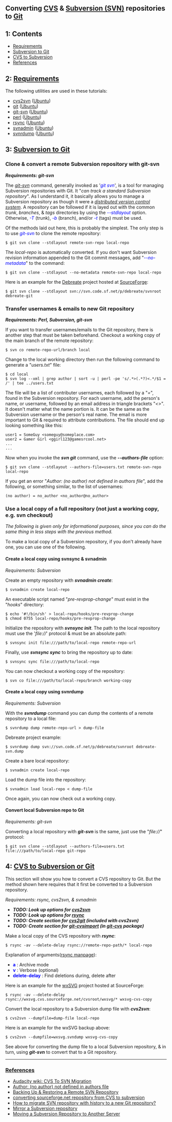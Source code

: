 ## Converting [CVS][cvs] & [Subversion (SVN)][svn] repositories to [Git][git]


<a name="1"></a>
---
## 1: Contents

+ [Requirements](#requirements)
+ [Subversion to Git](#subversion-to-git)
+ [CVS to Subversion](#cvs-to-subversion)
+ [References](#references)


<a name="2"></a>
---
## 2: [Requirements](#contents)

The following utilities are used in these tutorials:
+ [cvs2svn][] ([Ubuntu][deb.cvs2svn])
+ [git][] ([Ubuntu][deb.git])
+ [git-svn][] ([Ubuntu][deb.git-svn])
+ [perl][] ([Ubuntu][deb.perl])
+ [rsync][] ([Ubuntu][deb.rsync])
+ [svnadmin][svn] ([Ubuntu][deb.svn])
+ [svnrdump][svn] ([Ubuntu][deb.svn])


<a name="svntogit"></a>
---
## 3: [Subversion to Git](#contents)


<a name="git-svn"></a>
### Clone & convert a remote Subversion repository with git-svn

***Requirements: git-svn***


The [*git-svn*][man.git-svn] command, generally invoked as '<span style="color: blue; font-style: italic;">git svn</span>', is a tool for managing Subversion repositories with Git. It "<span style="font-style: italic;">can track a standard Subversion repository</span>". As I understand it, it basically allows you to manage a Subversion repository as though it were a [*distributed version control system*][wiki.dvcs]. A repository can be followed if it is layed out with the common *trunk*, *branches*, & *tags* directories by using the <span style="color: blue; font-style: italic;">--stdlayout</span> option. Otherwise, <span style="color: blue; font-style: italic;">-T</span> (trunk), <span style="color: blue; font-style: italic;">-b</span> (branch), and/or <span style="color: blue; font-style: italic;">-t</span> (tags) must be used.

Of the methods laid out here, this is probably the simplest. The only step is to use <span style="color: blue;">*git-svn*</span> to clone the remote repository:

```
$ git svn clone --stdlayout remote-svn-repo local-repo
```

The *local-repo* is automatically converted. If you don't want Subversion revision information appended to the Git commit messages, add "<span style="color: blue;">*--no-metadata*</span>" to the command:

```
$ git svn clone --stdlayout --no-metadata remote-svn-repo local-repo
```

Here is an example for the [Debreate][debreate] project hosted at [SourceForge][sourceforge]:

```
$ git svn clone --stdlayout svn://svn.code.sf.net/p/debreate/svnroot debreate-git
```


<a name="usernames"></a>
### Transfer usernames & emails to new Git repository

***Requirements: Perl, Subversion, git-svn***


If you want to transfer usernames/emails to the Git repository, there is another step that must be taken beforehand. Checkout a working copy of the main branch of the remote repository:

```
$ svn co remote-repo-url/branch local
```

Change to the local working directory then run the following command to generate a "*users.txt*" file:

```
$ cd local
$ svn log --xml | grep author | sort -u | perl -pe 's/.*>(.*?)<.*/$1 = /' | tee ../users.txt
```

The file will be a list of contributer usernames, each followed by a "*=*", found in the Subversion repository. For each username, add the person's name, or username, followed by an email address in triangle brackets "*<>*". It doesn't matter what the name portion is. It can be the same as the Subversion username or the person's real name. The email is more important to Git & required to attribute contributions. The file should end up looking something like this:

```
user1 = SomeGuy <someguy@someplace.com>
user2 = Gamer Girl <ggirl123@gamesrcool.net>
...
...
```

Now when you invoke the ***svn git*** command, use the ***--authors-file*** option:

```
$ git svn clone --stdlayout --authors-file=users.txt remote-svn-repo local-repo
```

If you get an error "*Author: (no author) not defined in authors file*", add the following, or something similar, to the list of usernames:

```
(no author) = no_author <no_author@no_author>
```


<a name="3.2"></a>
### Use a local copy of a full repository (not just a working copy, e.g. svn checkout)

*The following is given only for informational purposes, since you can do the same thing in less steps with the previous method.*

To make a local copy of a Subversion repository, if you don't already have one, you can use one of the following.


<a name="svnsync"></a>
#### Create a local copy using svnsync & svnadmin

*Requirements: Subversion*


Create an empty repository with ***svnadmin create***:

```
$ svnadmin create local-repo
```

An executable script named "*pre-revprop-change*" must exist in the "*hooks*" directory:

```
$ echo '#!/bin/sh' > local-repo/hooks/pre-revprop-change
$ chmod 0755 local-repo/hooks/pre-revprop-change
```

Initialize the repository with ***svnsync init***. The path to the local repository must use the '*file://*' protocol & must be an absolute path:

```
$ svnsync init file:///path/to/local-repo remote-repo-url
```

Finally, use ***svnsync sync*** to bring the repository up to date:

```
$ svnsync sync file:///path/to/local-repo
```

You can now checkout a working copy of the repository:

```
$ svn co file:///path/to/local-repo/branch working-copy
```

<a name="svnrdump"></a>
#### Create a local copy using svnrdump

*Requirements: Subversion*


With the ***svnrdump*** command you can dump the contents of a remote repository to a local file: 

```
$ svnrdump dump remote-repo-url > dump-file
```

Debreate project example:

```
$ svnrdump dump svn://svn.code.sf.net/p/debreate/svnroot debreate-svn.dump
```

<a name="svndump-to-git"></a>
Create a bare local repository:

```
$ svnadmin create local-repo
```

Load the dump file into the repository:

```
$ svnadmin load local-repo < dump-file
```

Once again, you can now check out a working copy.


<a name="localsvn"></a>
#### Convert local Subversion repo to Git

*Requirements: git-svn*


Converting a local repository with ***git-svn*** is the same, just use the "*file://*" protocol:

```
$ git svn clone --stdlayout --authors-file=users.txt file:///path/to/local-repo git-repo
```


<a name="cvstosvn"></a>
---
## 4: [CVS to Subversion or Git](#contents)

This section will show you how to convert a CVS repository to Git. But the method shown here requires that it first be converted to a Subversion repository.

*Requirements: rsync, cvs2svn, & svnadmin*


+ ***TODO: Look up options for [cvs2svn][man.cvs2svn]***
+ ***TODO: Look up options for [rsync][man.rsync]***
+ ***TODO: Create section for [cvs2git][man.cvs2git] (included with cvs2svn)***
+ ***TODO: Create section for [git-cvsimport][man.git-cvsimport] (in [git-cvs][git-cvsimport] package)***

Make a local copy of the CVS repository with ***rsync***:

```
$ rsync -av --delete-delay rsync://remote-repo-path/* local-repo
```

Explanation of arguments([rsync manpage][man.rsync]):
+ <span style="color: blue;">**a**</span> : Archive mode
+ <span style="color: blue;">**v**</span> : Verbose (optional)
+ <span style="color: blue;">**delete-delay**</span> : Find deletions during, delete after

Here is an example for the [wxSVG][wxsvg] project hosted at SourceForge:

```
$ rsync -av --delete-delay rsync://wxsvg.cvs.sourceforge.net/cvsroot/wxsvg/* wxsvg-cvs-copy
```

Convert the local repository to a Subversion dump file with ***cvs2svn***:

```
$ cvs2svn --dumpfile=dump-file local-repo
```

Here is an example for the wxSVG backup above:

```
$ cvs2svn --dumpfile=wxsvg.svndump wxsvg-cvs-copy
```

See above for converting the dump file to a local Subversion repository, & in turn, using ***git-svn*** to convert that to a Git repository.


---
### [References](#contents)

+ [Audacity wiki: CVS To SVN Migration](http://wiki.audacityteam.org/wiki/CVS_To_SVN_Migration)
+ [Author: (no author) not defined in authors file](https://www.guyrutenberg.com/2011/11/09/author-no-author-not-defined-in-authors-file/)
+ [Backing Up & Restoring a Remote SVN Repository](http://www.crowbarsolutions.com/backing-up-restoring-a-remote-svn-repository/)
+ [converting sourceforge.net repository from CVS to subversion](http://uucode.com/blog/2010/03/09/converting-sourceforgenet-repository-from-cvs-to-subversion/)
+ [How to migrate SVN repository with history to a new Git repository?](http://stackoverflow.com/questions/79165/how-to-migrate-svn-repository-with-history-to-a-new-git-repository)
+ [Mirror a Subversion repository](http://www.microhowto.info/howto/mirror_a_subversion_repository.html)
+ [Moving a Subversion Repository to Another Server](https://www.petefreitag.com/item/665.cfm)


[cvs]: http://savannah.nongnu.org/projects/cvs
[cvs2svn]: http://cvs2svn.tigris.org/
[git]: http://git-scm.com/
[git-cvsimport]: https://git-scm.com/docs/git-cvsimport
[git-svn]: https://git-scm.com/docs/git-svn
[perl]: https://www.perl.org/
[rsync]: https://rsync.samba.org/
[svn]: http://subversion.apache.org/

[deb.cvs2svn]: http://packages.ubuntu.com/cvs2svn
[deb.git]: http://packages.ubuntu.com/git
[deb.git-cvs]: http://packages.ubuntu.com/search?keywords=git-cvs
[deb.git-svn]: http://packages.ubuntu.com/git-svn
[deb.perl]: http://packages.ubuntu.com/perl
[deb.rsync]: http://packages.ubuntu.com/rsync
[deb.svn]: http://packages.ubuntu.com/subversion

[man.cvs2git]: https://linux.die.net/man/1/cvs2git
[man.cvs2svn]: https://linux.die.net/man/1/cvs2svn
[man.git-cvsimport]: https://linux.die.net/man/1/git-cvsimport
[man.git-svn]: https://linux.die.net/man/1/git-svn
[man.rsync]: https://linux.die.net/man/1/rsync

[debreate]: https://sourceforge.net/projects/debreate
[sourceforge]: https://sourceforge.net/
[wxsvg]: https://sourceforge.net/projects/wxsvg

[wiki.cvs]: https://en.wikipedia.org/wiki/Concurrent_Versions_System
[wiki.dvcs]: https://en.wikipedia.org/wiki/Distributed_version_control
[wiki.git]: https://en.wikipedia.org/wiki/Git
[wiki.rsyn]: https://en.wikipedia.org/wiki/Rsync
[wiki.svn]: https://en.wikipedia.org/wiki/Apache_Subversion
